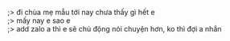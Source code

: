;> đi chùa mẹ mẫu tới nay chưa thấy gì hết e<br>
;> mấy nay e sao e<br>
;> add zalo a thì e sẽ chủ động nói chuyện hơn, ko thì đợi a nhắn
